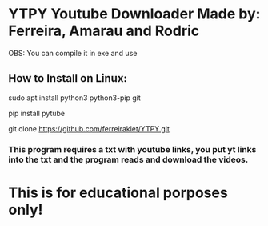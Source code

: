 # YTPY Youtube Downloader Made by: Ferreira, Amarau and Rodric

OBS: You can compile it in exe and use 
## How to Install on Linux:


sudo apt install python3 python3-pip git


pip install pytube


git clone https://github.com/ferreiraklet/YTPY.git

### This program requires a txt with youtube links, you put yt links into the txt and the program reads and download the videos.

# This is for educational porposes only!

